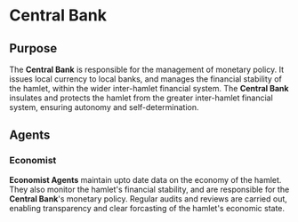 # Central Bank

## Purpose

The **Central Bank** is responsible for the management of monetary policy. It issues local currency to local banks, and manages the financial stability of the hamlet, within the wider inter-hamlet financial system. The **Central Bank** insulates and protects the hamlet from the greater inter-hamlet financial system, ensuring autonomy and self-determination.

## Agents

### Economist

**Economist Agents** maintain upto date data on the economy of the hamlet. They also monitor the hamlet's financial stability, and are responsible for the **Central Bank**'s monetary policy. Regular audits and reviews are carried out, enabling transparency and clear forcasting of the hamlet's economic state.
